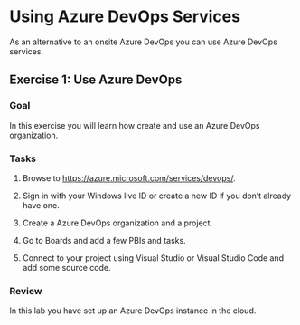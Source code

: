 # Using Azure DevOps Services
As an alternative to an onsite Azure DevOps you can use Azure DevOps services.  

## Exercise 1: Use Azure DevOps

### Goal
In this exercise you will learn how create and use an Azure DevOps organization.

### Tasks

1. Browse to https://azure.microsoft.com/services/devops/.

2. Sign in with your Windows live ID or create a new ID if you don’t already have one.

3. Create a Azure DevOps organization and a project.

4. Go to Boards and add a few PBIs and tasks.

5. Connect to your project using Visual Studio or Visual Studio Code and add some source code. 

### Review
In this lab you have set up an Azure DevOps instance in the cloud.
